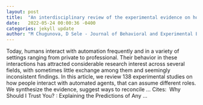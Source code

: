```yaml
---
layout: post
title:  "An interdisciplinary review of the experimental evidence on how humans interact with machines"
date:   2022-05-24 00:00:36 -0400
categories: jekyll update
author: "M Chugunova, D Sele - Journal of Behavioral and Experimental Economics, 2022"
---
```

Today, humans interact with automation frequently and in a variety of settings ranging from private to professional. Their behavior in these interactions has attracted considerable research interest across several fields, with sometimes little exchange among them and seemingly inconsistent findings. In this article, we review 138 experimental studies on how people interact with automated agents, that can assume different roles. We synthesize the evidence, suggest ways to reconcile … Cites: ‪  Why Should I Trust You? : Explaining the Predictions of Any …‬